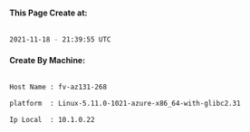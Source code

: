 
   
#### This Page Create at:

```bash

2021-11-18 - 21:39:55 UTC

```

#### Create By Machine:

```bash

Host Name : fv-az131-268

platform  : Linux-5.11.0-1021-azure-x86_64-with-glibc2.31

Ip Local  : 10.1.0.22

```

